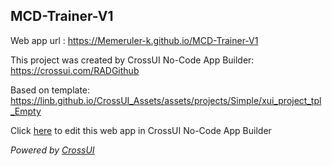 ## MCD-Trainer-V1
Web app url : https://Memeruler-k.github.io/MCD-Trainer-V1

This project was created by CrossUI No-Code App Builder: https://crossui.com/RADGithub

Based on template: https://linb.github.io/CrossUI_Assets/assets/projects/Simple/xui_project_tpl_Empty

Click [here](https://crossui.com/RADGithub/#!from=github&owner=Memeruler-k&repo=MCD-Trainer-V1) to edit this web app in CrossUI No-Code App Builder

<i>Powered by [CrossUI](https://crossui.com)</i>
